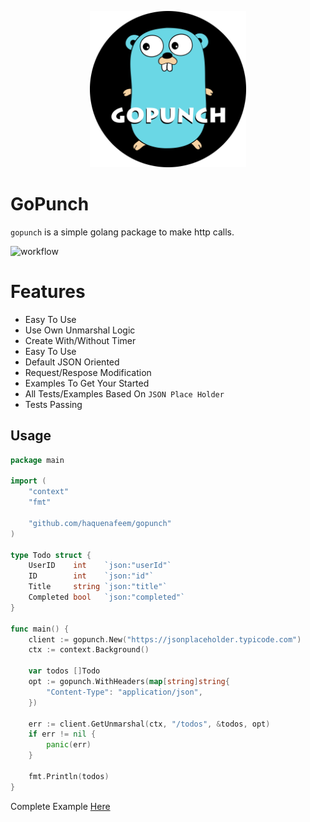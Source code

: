<p align="center">
  <a href="https://github.com/haquenafeem/gopunch">
    <img alt="gopunch" src="https://github.com/haquenafeem/gopunch/blob/main/assets/banner.png" width="250">
  </a>
</p>

# GoPunch
`gopunch` is a simple golang package to make http calls. 

![workflow](https://github.com/haquenafeem/gopunch/actions/workflows/go.yml/badge.svg)

# Features
- Easy To Use
- Use Own Unmarshal Logic
- Create With/Without Timer
- Easy To Use
- Default JSON Oriented
- Request/Respose Modification 
- Examples To Get Your Started
- All Tests/Examples Based On `JSON Place Holder`
- Tests Passing


## Usage
```go
package main

import (
	"context"
	"fmt"

	"github.com/haquenafeem/gopunch"
)

type Todo struct {
	UserID    int    `json:"userId"`
	ID        int    `json:"id"`
	Title     string `json:"title"`
	Completed bool   `json:"completed"`
}

func main() {
	client := gopunch.New("https://jsonplaceholder.typicode.com")
	ctx := context.Background()

	var todos []Todo
	opt := gopunch.WithHeaders(map[string]string{
		"Content-Type": "application/json",
	})

	err := client.GetUnmarshal(ctx, "/todos", &todos, opt)
	if err != nil {
		panic(err)
	}

	fmt.Println(todos)
}

```
<p>
  Complete Example <a href="https://github.com/haquenafeem/gopunch/tree/main/example">Here</a>
</p>